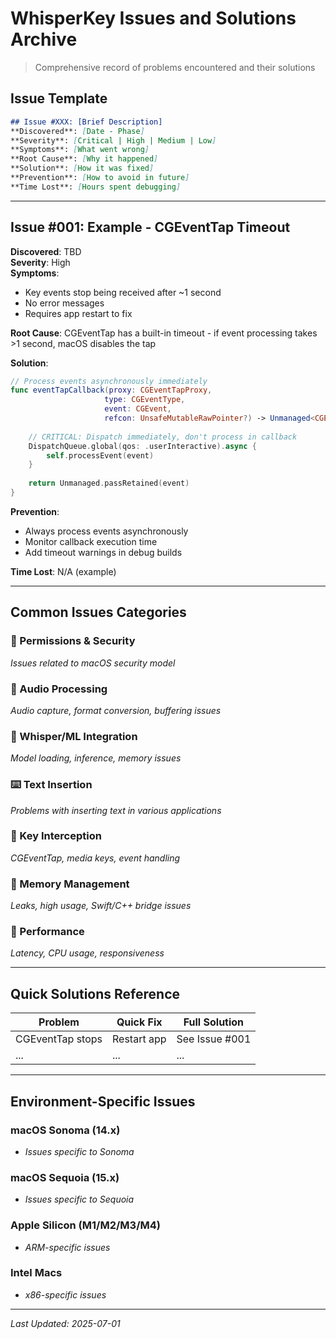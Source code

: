 # WhisperKey Issues and Solutions Archive

> Comprehensive record of problems encountered and their solutions

## Issue Template

```markdown
## Issue #XXX: [Brief Description]
**Discovered**: [Date - Phase]  
**Severity**: [Critical | High | Medium | Low]  
**Symptoms**: [What went wrong]  
**Root Cause**: [Why it happened]  
**Solution**: [How it was fixed]  
**Prevention**: [How to avoid in future]  
**Time Lost**: [Hours spent debugging]
```

---

## Issue #001: Example - CGEventTap Timeout

**Discovered**: TBD  
**Severity**: High  
**Symptoms**: 
- Key events stop being received after ~1 second
- No error messages
- Requires app restart to fix  

**Root Cause**: 
CGEventTap has a built-in timeout - if event processing takes >1 second, macOS disables the tap

**Solution**:
```swift
// Process events asynchronously immediately
func eventTapCallback(proxy: CGEventTapProxy, 
                     type: CGEventType, 
                     event: CGEvent, 
                     refcon: UnsafeMutableRawPointer?) -> Unmanaged<CGEvent>? {
    
    // CRITICAL: Dispatch immediately, don't process in callback
    DispatchQueue.global(qos: .userInteractive).async {
        self.processEvent(event)
    }
    
    return Unmanaged.passRetained(event)
}
```

**Prevention**: 
- Always process events asynchronously
- Monitor callback execution time
- Add timeout warnings in debug builds

**Time Lost**: N/A (example)

---

## Common Issues Categories

### 🔑 Permissions & Security
_Issues related to macOS security model_

### 🎤 Audio Processing
_Audio capture, format conversion, buffering issues_

### 🤖 Whisper/ML Integration
_Model loading, inference, memory issues_

### ⌨️ Text Insertion
_Problems with inserting text in various applications_

### 🎯 Key Interception
_CGEventTap, media keys, event handling_

### 💾 Memory Management
_Leaks, high usage, Swift/C++ bridge issues_

### 🚀 Performance
_Latency, CPU usage, responsiveness_

---

## Quick Solutions Reference

| Problem | Quick Fix | Full Solution |
|---------|-----------|---------------|
| CGEventTap stops | Restart app | See Issue #001 |
| ... | ... | ... |

---

## Environment-Specific Issues

### macOS Sonoma (14.x)
- _Issues specific to Sonoma_

### macOS Sequoia (15.x)
- _Issues specific to Sequoia_

### Apple Silicon (M1/M2/M3/M4)
- _ARM-specific issues_

### Intel Macs
- _x86-specific issues_

---
*Last Updated: 2025-07-01*